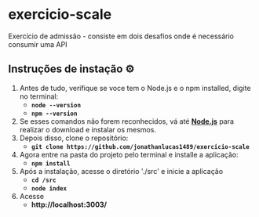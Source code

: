 # exercicio-scale
Exercício de admissão - consiste em dois desafios onde é necessário consumir uma API

## Instruções de instação ⚙
1. Antes de tudo, verifique se voce tem o Node.js e o  npm installed, digite no terminal:
    - **`node --version`**
    - **`npm --version`**
2. Se esses comandos não forem reconhecidos, vá até **[Node.js](https://nodejs.org/en/download/)** para realizar o download e instalar os mesmos.
3. Depois disso, clone o repositório:
    - **`git clone https://github.com/jonathanlucas1489/exercicio-scale`**
4. Agora entre na pasta do projeto pelo terminal e installe a aplicação:
    - **`npm install`**
5. Após a instalação, acesse o diretório './src' e inicie a aplicação
    - **`cd /src`**
    - **`node index`**
6. Acesse
    - **http://localhost:3003/**
